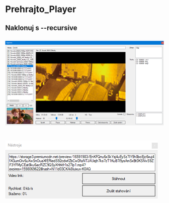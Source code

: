 # Prehrajto_Player
**Naklonuj s --recursive**&nbsp;
-------------------------------------
![Hlavní stránka](/Preview/image1.png)&nbsp;
-------------------------------------
![Dialog pro stahování](/Preview/image2.png)
